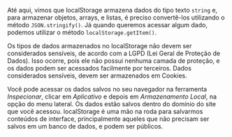 Até aqui, vimos que localStorage armazena dados do tipo texto `string` e, para armazenar objetos, arrays, e listas, é preciso convertê-los utilizando o método `JSON.stringify()`. Já quando queremos acessar algum dado, podemos utilizar o método `localStorage.getItem()`.

Os tipos de dados armazenados no localStorage não devem ser considerados sensíveis, de acordo com a LGPD (Lei Geral de Proteção de Dados). Isso ocorre, pois ele não possui nenhuma camada de proteção, e os dados podem ser acessados facilmente por terceiros. Dados considerados sensíveis, devem ser armazenados em Cookies.

Você pode acessar os dados salvos no seu navegador na ferramenta *Inspecionar*, clicar em *Aplicativo* e depois em *Armazenamento Local*, na opção do menu lateral. Os dados estão salvos dentro do domínio do site que você acessou. localStorage é uma mão na roda para salvarmos conteúdos de interface, principalmente aqueles que não precisam ser salvos em um banco de dados, e podem ser públicos.